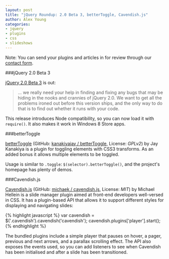 ```yaml
---
layout: post
title: "jQuery Roundup: 2.0 Beta 3, betterToggle, Cavendish.js"
author: Alex Young
categories:
- jquery
- plugins
- css
- slideshows
---
```


<div class="intro">
Note: You can send your plugins and articles in for review through our <a href="/contact.html">contact form</a>.
</div>

###jQuery 2.0 Beta 3

[jQuery 2.0 Beta 3](http://blog.jquery.com/2013/04/09/jquery-2-0-beta-3-released/) is out:

> ... we really need your help in finding and fixing any bugs that may be hiding in the nooks and crannies of jQuery 2.0. We want to get all the problems ironed out before this version ships, and the only way to do that is to find out whether it runs with your code.

This release introduces Node compatibility, so you can now load it with `require()`.  It also makes it work in Windows 8 Store apps.

###betterToggle

[betterToggle](http://jquer.in/betterToggle-jquery-plugin/) (GitHub: [kanakiyajay / betterToggle](https://github.com/kanakiyajay/betterToggle), License: _GPLv2_) by Jay Kanakiya is a plugin for toggling elements with CSS3 transforms.  As an added bonus it allows multiple elements to be toggled.

Usage is similar to `.toggle`: `$(selector).betterToggle()`, and the project's homepage has plenty of demos.

###Cavendish.js

[Cavendish.js](http://michaek.github.io/cavendish.js/index.html) (GitHub: [michaek / cavendish.js](https://github.com/michaek/cavendish.js), License: _MIT_) by Michael Hellein is a slide manager plugin aimed at front-end developers well-versed in CSS.  It has a plugin-based API that allows it to support different styles for displaying and navigating slides:

{% highlight javascript %}
var cavendish = $('.cavendish').cavendish('cavendish');
cavendish.plugins['player'].start();
{% endhighlight %}

The bundled plugins include a simple player that pauses on hover, a pager, previous and next arrows, and a parallax scrolling effect.  The API also exposes the events used, so you can add listeners to see when Cavendish has been initialised and after a slide has been transitioned.
